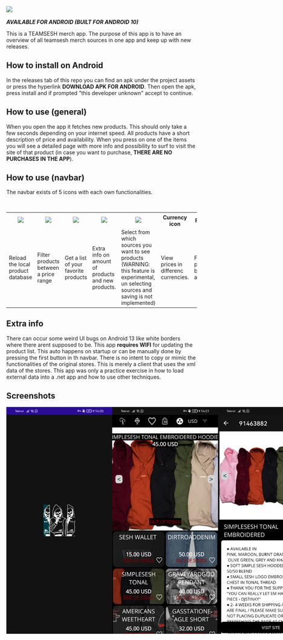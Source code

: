 <img style="width:1200px; heigth: auto;" src="https://user-images.githubusercontent.com/61182641/196042934-965ff7ba-e829-4baf-8d0d-bc9b68b948a0.gif">
<p><i><b>AVAILABLE FOR ANDROID (BUILT FOR ANDROID 10)</b></i></p>
This is a TEAMSESH merch app.
The purpose of this app is to have an overview of all teamsesh merch sources in one app and keep up with new releases.
<h2>How to install on Android</h2>
In the releases tab of this repo you can find an apk under the project assets or press the hyperlink <b>DOWNLOAD APK FOR ANDROID</b>. Then open the apk, press install and if prompted "this developer unknown" accept to continue.
<h2>How to use (general)</h2>
When you open the app it fetches new products. This should only take a few seconds depending on your internet speed. All products have a short description of price and availability. When you press on one of the items you will see a detailed page with more info and possibility to surf to visit the site of that product (in case you want to purchase, <b>THERE ARE NO PURCHASES IN THE APP</b>).
<h2>How to use (navbar)</h2>
<p>The navbar exists of 5 icons with each own functionalities.</p></br>
 <table>
  <tr>
    <th><img style="height:50px; width:auto;" src="https://user-images.githubusercontent.com/61182641/196042189-c961f48f-3dd5-4e6e-ae12-b680ab2c09b3.png"></th>
    <th><img style="height:50px; width:auto;" src="https://user-images.githubusercontent.com/61182641/196042190-3402d50c-459a-47c7-9da3-5f5e9dcffbb3.png"></th>
    <th><img style="height:50px; width:auto;" src="https://user-images.githubusercontent.com/61182641/197214080-5e8d9d9f-7878-40c7-a595-f7496dc3ed38.png"></th>
    <th><img style="height:50px; width:auto;" src="https://user-images.githubusercontent.com/61182641/196042183-73b16d7f-b57e-40e0-8968-9e2152ed5826.png"></th>
    <th><img style="height:50px; width:auto;" src="https://user-images.githubusercontent.com/61182641/196042191-326f481a-f1da-4558-b2f3-97a89eb47e35.png"></th>
    <th>Currency icon</th>
    <th>Filter icon</th>
  </tr>
  <tr>
    <td>Reload the local product database</td>
    <td>Filter products between a price range</td>
    <td>Get a list of your favorite products</td>
    <td>Extra info on amount of products and new products.</td>
    <td>Select from which sources you want to see products (WARNING: this feature is experimental, un selecting sources and saving is not implemented)</td>
    <td>View prices in differenc currencies.</td>
    <td>Filter products by availability.</td>
  </tr>
</table> 
<h2>Extra info</h2>
There can occur some weird UI bugs on Android 13 like white borders where there arent supposed to be. This app <b>requires WIFI</b> for updating the product list. This auto happens on startup or can be manually done by pressing the first button in th  navbar. There is no intent to copy or mimic the functionalities of the original stores. This is merely a client that uses the xml data of the stores. This app was only a practice exercise in how to load external data into a .net app and how to use other techniques.
<h2>Screenshots</h2>
<div style="display: flex;">
 <img style="height:600px; width:auto;" src="images/1.png">
 <img style="height:600px; width:auto;" src="images/2.png">
 <img style="height:600px; width:auto;" src="images/3.png">
 <img style="height:600px; width:auto;" src="images/4.png">
 <img style="height:600px; width:auto;" src="images/5.png">
 <img style="height:600px; width:auto;" src="images/6.png">
 <img style="height:600px; width:auto;" src="images/7.png">
 <img style="height:600px; width:auto;" src="images/8.png">
 <img style="height:600px; width:auto;" src="images/9.png">
</div>
